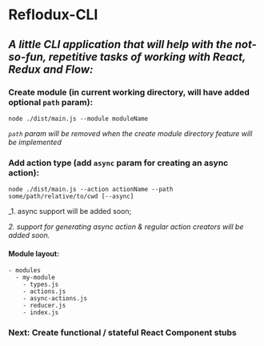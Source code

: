 # Reflodux-CLI
## _A little CLI application that will help with the not-so-fun, repetitive tasks of working with React, Redux and Flow:_

### Create module (in current working directory, will have added optional `path` param):
```
node ./dist/main.js --module moduleName
```
 
 _`path` param will be removed when the create module directory feature will be implemented_

### Add action type (add `async` param for creating an async action):
```
node ./dist/main.js --action actionName --path some/path/relative/to/cwd [--async]
```
_1. async support will be added soon;

_2. support for generating async action & regular action creators will be added soon._

#### Module layout:
```
- modules
  - my-module
    - types.js  
    - actions.js
    - async-actions.js
    - reducer.js
    - index.js
```

### Next: Create functional / stateful React Component stubs
